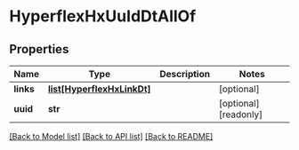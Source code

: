 # HyperflexHxUuIdDtAllOf

## Properties
Name | Type | Description | Notes
------------ | ------------- | ------------- | -------------
**links** | [**list[HyperflexHxLinkDt]**](HyperflexHxLinkDt.md) |  | [optional] 
**uuid** | **str** |  | [optional] [readonly] 

[[Back to Model list]](../README.md#documentation-for-models) [[Back to API list]](../README.md#documentation-for-api-endpoints) [[Back to README]](../README.md)


